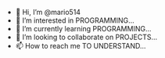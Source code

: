 - 👋 Hi, I’m @mario514
- 👀 I’m interested in PROGRAMMING...
- 🌱 I’m currently learning PROGRAMMING...
- 💞️ I’m looking to collaborate on PROJECTS...
- 📫 How to reach me TO UNDERSTAND...

<!---
mario514/mario514 is a ✨ special ✨ repository because its `README.md` (this file) appears on your GitHub profile.
You can click the Preview link to take a look at your changes.
--->

